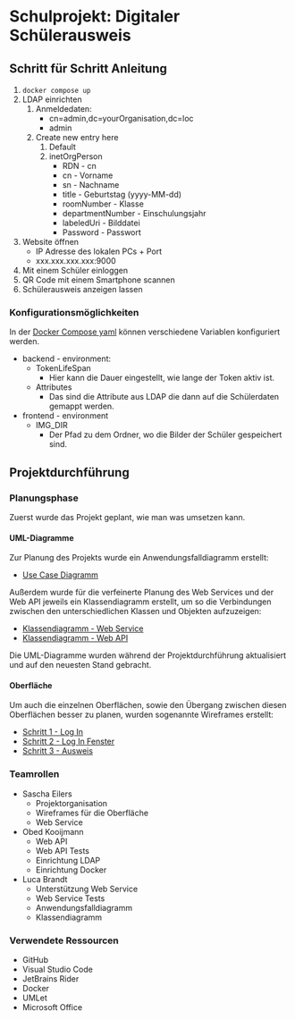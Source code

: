 # Schulprojekt: Digitaler Schülerausweis

## Schritt für Schritt Anleitung

1. `docker compose up`
2. LDAP einrichten
   1. Anmeldedaten:
      * cn=admin,dc=yourOrganisation,dc=loc
      * admin
   2. Create new entry here
      1. Default
      2. inetOrgPerson
         * RDN - cn
         * cn - Vorname
         * sn - Nachname
         * title - Geburtstag (yyyy-MM-dd)
         * roomNumber - Klasse
         * departmentNumber - Einschulungsjahr
         * labeledUri - Bilddatei
         * Password - Passwort
3. Website öffnen
   * IP Adresse des lokalen PCs + Port
   * xxx.xxx.xxx.xxx:9000
4. Mit einem Schüler einloggen
5. QR Code mit einem Smartphone scannen
6. Schülerausweis anzeigen lassen

### Konfigurationsmöglichkeiten

In der [Docker Compose yaml](docker-compose.yml) können verschiedene Variablen konfiguriert werden.

* backend - environment:
  * TokenLifeSpan
    * Hier kann die Dauer eingestellt, wie lange der Token aktiv ist.
  * Attributes
    * Das sind die Attribute aus LDAP die dann auf die Schülerdaten gemappt werden.
* frontend - environment
  * IMG_DIR
    * Der Pfad zu dem Ordner, wo die Bilder der Schüler gespeichert sind.

## Projektdurchführung

### Planungsphase

Zuerst wurde das Projekt geplant, wie man was umsetzen kann.

#### UML-Diagramme

Zur Planung des Projekts wurde ein Anwendungsfalldiagramm erstellt:

* [Use Case Diagramm](Dokumente/Diagramme/UseCase.pdf)

Außerdem wurde für die verfeinerte Planung des Web Services und der Web API jeweils ein Klassendiagramm erstellt, um so die Verbindungen zwischen den unterschiedlichen Klassen und Objekten aufzuzeigen:

* [Klassendiagramm - Web Service](Dokumente/Diagramme/Klassendiagramm_WebService.pdf)
* [Klassendiagramm - Web API](Dokumente/Diagramme/Klassendiagramm_WebApi.pdf)

Die UML-Diagramme wurden während der Projektdurchführung aktualisiert und auf den neuesten Stand gebracht.

#### Oberfläche

Um auch die einzelnen Oberflächen, sowie den Übergang zwischen diesen Oberflächen besser zu planen, wurden sogenannte Wireframes erstellt:

* [Schritt 1 - Log In](Dokumente/Wireframe/1_LogIn.pdf)
* [Schritt 2 - Log In Fenster](Dokumente/Wireframe/2_QR.pdf)
* [Schritt 3 - Ausweis](Dokumente/Wireframe/3_Ausweis.pdf)

### Teamrollen

* Sascha Eilers
  * Projektorganisation
  * Wireframes für die Oberfläche
  * Web Service
* Obed Kooijmann
  * Web API
  * Web API Tests
  * Einrichtung LDAP
  * Einrichtung Docker
* Luca Brandt
  * Unterstützung Web Service
  * Web Service Tests
  * Anwendungsfalldiagramm
  * Klassendiagramm

### Verwendete Ressourcen

* GitHub
* Visual Studio Code
* JetBrains Rider
* Docker
* UMLet
* Microsoft Office
